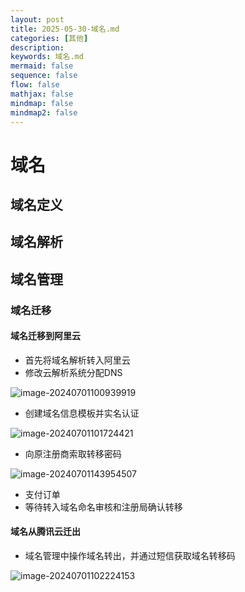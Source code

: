 ```yaml
---
layout: post
title: 2025-05-30-域名.md
categories: [其他]
description: 
keywords: 域名.md
mermaid: false
sequence: false
flow: false
mathjax: false
mindmap: false
mindmap2: false
---
```

# 域名

## 域名定义

## 域名解析

## 域名管理

### 域名迁移

#### 域名迁移到阿里云

- 首先将域名解析转入阿里云
- 修改云解析系统分配DNS

![image-20240701100939919](https://oss.xubighead.top/oss/image/202407/1807597411036590082.png)

- 创建域名信息模板并实名认证

![image-20240701101724421](https://oss.xubighead.top/oss/image/202407/1807599362214289410.png)

- 向原注册商索取转移密码

![image-20240701143954507](https://oss.xubighead.top/oss/image/202407/1807665431167721474.png)

- 支付订单
- 等待转入域名命名审核和注册局确认转移



#### 域名从腾讯云迁出

- 域名管理中操作域名转出，并通过短信获取域名转移码

![image-20240701102224153](https://oss.xubighead.top/oss/image/202407/1807600617112297474.png)
